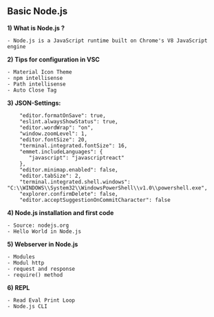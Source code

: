 <h2>Basic Node.js</h2>

**1) What is Node.js ?**

	- Node.js is a JavaScript runtime built on Chrome's V8 JavaScript engine
	
**2) Tips for configuration in VSC**
	
	- Material Icon Theme
	- npm intellisense
	- Path intellisense
	- Auto Close Tag
	
	
**3) JSON-Settings:**
	
		"editor.formatOnSave": true,
		"eslint.alwaysShowStatus": true,
		"editor.wordWrap": "on",
		"window.zoomLevel": 1,
		"editor.fontSize": 20,
		"terminal.integrated.fontSize": 16,
		"emmet.includeLanguages": {
		   "javascript": "javascriptreact"
		},
		"editor.minimap.enabled": false,
		"editor.tabSize": 2,
		"terminal.integrated.shell.windows": "C:\\WINDOWS\\System32\\WindowsPowerShell\\v1.0\\powershell.exe",
		"explorer.confirmDelete": false,
		"editor.acceptSuggestionOnCommitCharacter": false
		
**4) Node.js installation and first code**
	
	- Source: nodejs.org 
	- Hello World in Node.js
	
**5) Webserver in Node.js**
	
	- Modules
	- Modul http
	- request and response
	- require() method

**6) REPL**
	
	- Read Eval Print Loop
	- Node.js CLI